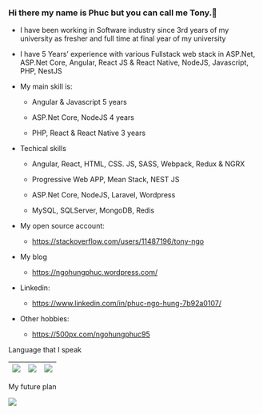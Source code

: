 ### Hi there my name is Phuc but you can call me Tony.👋

- I have been working in Software industry since 3rd years of my university as fresher and full time at final year of my university
- I have 5 Years’ experience with various Fullstack web stack in ASP.Net, ASP.Net Core, Angular, React JS & React Native, NodeJS, Javascript, PHP, NestJS
- My main skill is: 

  +	Angular & Javascript 5 years
 
  +	ASP.Net Core, NodeJS 4 years
 
  +	PHP, React & React Native 3 years


- Techical skills

  +	Angular, React, HTML, CSS. JS, SASS, Webpack, Redux & NGRX

  +	Progressive Web APP, Mean Stack, NEST JS

  +	ASP.Net Core, NodeJS, Laravel, Wordpress

  +	MySQL, SQLServer, MongoDB, Redis

* My open source account:
  + https://stackoverflow.com/users/11487196/tony-ngo

* My blog
  + https://ngohungphuc.wordpress.com/

* Linkedin:
  + https://www.linkedin.com/in/phuc-ngo-hung-7b92a0107/

* Other hobbies:
  + https://500px.com/ngohungphuc95

Language that I speak

| <img src="https://ngohungphuc.files.wordpress.com/2020/06/uk.png?w=64"/> | <img src="https://ngohungphuc.files.wordpress.com/2020/06/flag-2.png?w=64"/> | <img src="https://ngohungphuc.files.wordpress.com/2020/06/flag-1.png?w=64"/> |
| ------ | ------ | ------ |

My future plan

<img src="https://ngohungphuc.files.wordpress.com/2020/06/flag-3.png?w=64"/>

<!--
**ngohungphuc/ngohungphuc** is a ✨ _special_ ✨ repository because its `README.md` (this file) appears on your GitHub profile.

Here are some ideas to get you started:

- 🔭 I’m currently working on ...
- 🌱 I’m currently learning ...
- 👯 I’m looking to collaborate on ...
- 🤔 I’m looking for help with ...
- 💬 Ask me about ...
- 📫 How to reach me: ...
- 😄 Pronouns: ...
- ⚡ Fun fact: ...
-->
